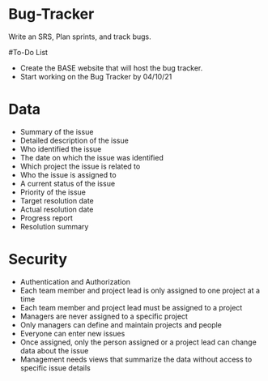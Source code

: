 # Bug-Tracker
Write an SRS, Plan sprints, and track bugs.

#To-Do List
- Create the BASE website that will host the bug tracker.
- Start working on the Bug Tracker by 04/10/21

# Data
- Summary of the issue
- Detailed description of the issue
- Who identified the issue
- The date on which the issue was identified
- Which project the issue is related to
- Who the issue is assigned to
- A current status of the issue
- Priority of the issue
- Target resolution date
- Actual resolution date
- Progress report
- Resolution summary

# Security
- Authentication and Authorization
- Each team member and project lead is only assigned to one project at a time
- Each team member and project lead must be assigned to a project
- Managers are never assigned to a specific project
- Only managers can define and maintain projects and people
- Everyone can enter new issues
- Once assigned, only the person assigned or a project lead can change data about the issue
- Management needs views that summarize the data without access to specific issue details


